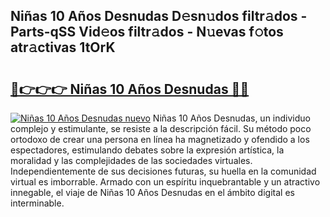 ## Niñas 10 Años Desnudas D𝚎sn𝚞dos filtr𝚊dos - Parts-qSS Vid𝚎os filtr𝚊dos - N𝚞evas f𝚘tos atr𝚊ctivas 1tOrK

# <h2><a href="http://mbcsn31.tromn.icu/?c=Ni%c3%b1as+10+A%c3%b1os+Desnudas">🔗👉👉👉 Niñas 10 Años Desnudas 🔗🔗</a></h2>

[![Niñas 10 Años Desnudas nuevo](https://i.imgur.com/pEAQMta.gif)](http://mbcsn31.tromn.icu/?c=Ni%c3%b1as+10+A%c3%b1os+Desnudas)
Niñas 10 Años Desnudas, un individuo complejo y estimulante, se resiste a la descripción fácil. Su método poco ortodoxo de crear una persona en línea ha magnetizado y ofendido a los espectadores, estimulando debates sobre la expresión artística, la moralidad y las complejidades de las sociedades virtuales. Independientemente de sus decisiones futuras, su huella en la comunidad virtual es imborrable. Armado con un espíritu inquebrantable y un atractivo innegable, el viaje de Niñas 10 Años Desnudas en el ámbito digital es interminable.
